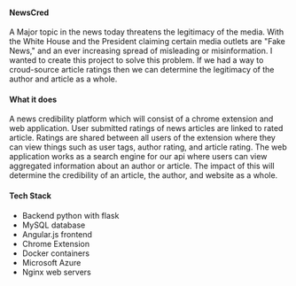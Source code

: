 #### NewsCred  
A Major topic in the news today threatens the legitimacy of the media. With the White House and the President claiming certain media outlets are "Fake News," and an ever increasing spread of misleading or misinformation. I wanted to create this project to solve this problem. If we had a way to croud-source article ratings then we can determine the legitimacy of the author and article as a whole.
  
#### What it does  
A news credibility platform which will consist of a chrome extension and web application. User submitted ratings of news articles are linked to rated article. Ratings are shared between all users of the extension where they can view things such as user tags, author rating, and article rating. The web application works as a search engine for our api where users can view aggregated information about an author or article. The impact of this will determine the credibility of an article, the author, and website as a whole.

#### Tech Stack  
* Backend python with flask  
* MySQL database  
* Angular.js frontend  
* Chrome Extension  
* Docker containers  
* Microsoft Azure  
* Nginx web servers  
